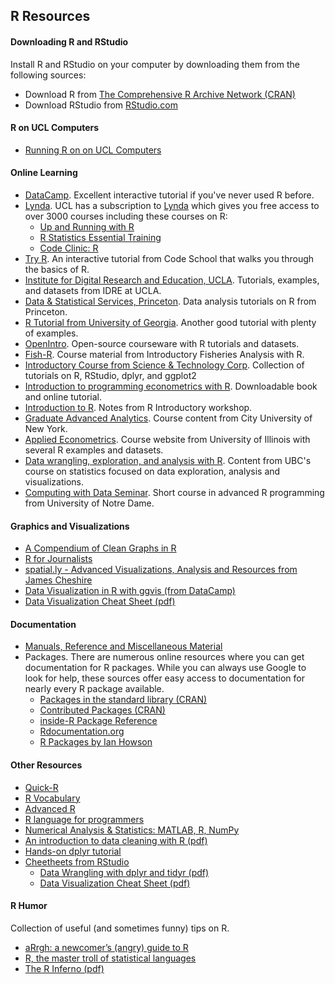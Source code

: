 R Resources
-----------

#### Downloading R and RStudio

Install R and RStudio on your computer by downloading them from the following sources:

-   Download R from [The Comprehensive R Archive Network (CRAN)](https://cran.r-project.org)
-   Download RStudio from [RStudio.com](https://www.rstudio.com)

#### R on UCL Computers

-   [Running R on on UCL Computers](faq/ucl_r.md)

#### Online Learning

-   [DataCamp](https://www.datacamp.com/swirl-r-tutorial). Excellent interactive tutorial if you've never used R before.
-   [Lynda](http://www.lynda.com). UCL has a subscription to [Lynda](http://www.lynda.com) which gives you free access to over 3000 courses including these courses on R:
    -   [Up and Running with R](http://www.lynda.com/R-tutorials/Up-Running-R/120612-2.html)
    -   [R Statistics Essential Training](http://www.lynda.com/R-tutorials/R-Statistics-Essential-Training/142447-2.html)
    -   [Code Clinic: R](http://www.lynda.com/R-tutorials/Code-Clinic-R/372541-2.html)
-   [Try R](http://tryr.codeschool.com). An interactive tutorial from Code School that walks you through the basics of R.
-   [Institute for Digital Research and Education, UCLA](http://www.ats.ucla.edu/stat/r). Tutorials, examples, and datasets from IDRE at UCLA.
-   [Data & Statistical Services, Princeton](http://dss.princeton.edu/training). Data analysis tutorials on R from Princeton.
-   [R Tutorial from University of Georgia](http://www.cyclismo.org/tutorial/R). Another good tutorial with plenty of examples.
-   [OpenIntro](https://www.openintro.org/stat/labs.php?stat_lab_software=R). Open-source courseware with R tutorials and datasets.
-   [Fish-R](https://fishr.wordpress.com/ifar/). Course material from Introductory Fisheries Analysis with R.
-   [Introductory Course from Science & Technology Corp](http://stcorp.nl/R_course/). Collection of tutorials on R, RStudio, dplyr, and ggplot2
-   [Introduction to programming econometrics with R](http://www.brodrigues.co/2015/01/12/introduction-to-programming-econometrics-with-r). Downloadable book and online tutorial.
-   [Introduction to R](https://ramnathv.github.io/pycon2014-r). Notes from R Introductory workshop.
-   [Graduate Advanced Analytics](http://josephncohen.info/teaching/graduate-advanced-analytics/). Course content from City University of New York.
-   [Applied Econometrics](http://www.econ.uiuc.edu/~econ508). Course website from University of Illinois with several R examples and datasets.
-   [Data wrangling, exploration, and analysis with R](https://stat545-ubc.github.io/index.html). Content from UBC's course on statistics focused on data exploration, analysis and visualizations.
-   [Computing with Data Seminar](https://www3.nd.edu/~steve/computing_with_data_2014). Short course in advanced R programming from University of Notre Dame.

#### Graphics and Visualizations

-   [A Compendium of Clean Graphs in R](http://shinyapps.org/apps/RGraphCompendium)
-   [R for Journalists](http://www.scoop.it/t/r-for-journalists)
-   [spatial.ly - Advanced Visualizations, Analysis and Resources from James Cheshire](http://spatial.ly)
-   [Data Visualization in R with ggvis (from DataCamp)](https://www.datacamp.com/courses/ggvis-data-visualization-r-tutorial)
-   [Data Visualization Cheat Sheet (pdf)](https://www.rstudio.com/wp-content/uploads/2015/05/ggplot2-cheatsheet.pdf)

#### Documentation

-   [Manuals, Reference and Miscellaneous Material](https://stat.ethz.ch/R-manual/R-devel/doc/html/index.html)
-   Packages. There are numerous online resources where you can get documentation for R packages. While you can always use Google to look for help, these sources offer easy access to documentation for nearly every R package available.
    -   [Packages in the standard library (CRAN)](https://stat.ethz.ch/R-manual/R-devel/doc/html/packages.html)
    -   [Contributed Packages (CRAN)](https://cran.r-project.org/web/packages/)
    -   [inside-R Package Reference](http://www.inside-r.org/packages)
    -   [Rdocumentation.org](http://www.rdocumentation.org)
    -   [R Packages by Ian Howson](http://rpackages.ianhowson.com)

#### Other Resources

-   [Quick-R](http://www.statmethods.net)
-   [R Vocabulary](http://adv-r.had.co.nz/Vocabulary.html)
-   [Advanced R](http://adv-r.had.co.nz)
-   [R language for programmers](http://www.johndcook.com/blog/r_language_for_programmers)
-   [Numerical Analysis & Statistics: MATLAB, R, NumPy](http://hyperpolyglot.org/numerical-analysis)
-   [An introduction to data cleaning with R (pdf)](https://cran.r-project.org/doc/contrib/de_Jonge+van_der_Loo-Introduction_to_data_cleaning_with_R.pdf)
-   [Hands-on dplyr tutorial](http://www.dataschool.io/dplyr-tutorial-for-faster-data-manipulation-in-r)
-   [Cheetheets from RStudio](https://www.rstudio.com/resources/cheatsheets)
    -   [Data Wrangling with dplyr and tidyr (pdf)](https://www.rstudio.com/wp-content/uploads/2015/02/data-wrangling-cheatsheet.pdf)
    -   [Data Visualization Cheat Sheet (pdf)](https://www.rstudio.com/wp-content/uploads/2015/05/ggplot2-cheatsheet.pdf)

#### R Humor

Collection of useful (and sometimes funny) tips on R.

-   [aRrgh: a newcomer’s (angry) guide to R](http://arrgh.tim-smith.us)
-   [R, the master troll of statistical languages](http://www.talyarkoni.org/blog/2012/06/08/r-the-master-troll-of-statistical-languages)
-   [The R Inferno (pdf)](http://www.burns-stat.com/pages/Tutor/R_inferno.pdf)
